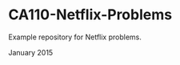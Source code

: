 CA110-Netflix-Problems
======================

Example repository for Netflix problems.

January 2015

